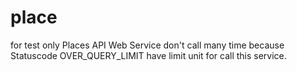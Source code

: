 # place
for test only
Places API Web Service don't call many time because Statuscode OVER_QUERY_LIMIT have limit unit for call this service.
